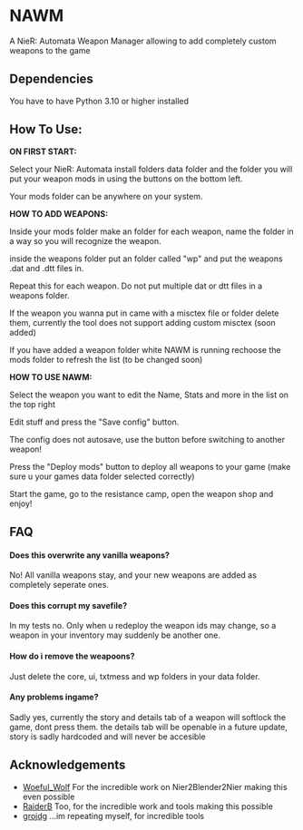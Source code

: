 
# NAWM

A NieR: Automata Weapon Manager allowing to add completely custom weapons to the game




## Dependencies

You have to have Python 3.10 or higher installed


    
## How To Use:

**ON FIRST START:** 

Select your NieR: Automata install folders data folder and the folder you will put your weapon mods in using the buttons on the bottom left.


Your mods folder can be anywhere on your system.




**HOW TO ADD WEAPONS:**

Inside your mods folder make an folder for each weapon, name the folder in a way so you will recognize the weapon.

inside the weapons folder put an folder called "wp" and put the weapons .dat and .dtt files in.

Repeat this for each weapon. Do not put multiple dat or dtt files in a weapons folder.

If the weapon you wanna put in came with a misctex file or folder delete them, currently the tool does not support adding custom misctex (soon added)

If you have added a weapon folder white NAWM is running rechoose the mods folder to refresh the list (to be changed soon)


**HOW TO USE NAWM:**

Select the weapon you want to edit the Name, Stats and more in the list on the top right

Edit stuff and press the "Save config" button.

The config does not autosave, use the button before switching to another weapon!

Press the "Deploy mods" button to deploy all weapons to your game (make sure u your games data folder selected correctly)

Start the game, go to the resistance camp, open the weapon shop and enjoy!




## FAQ

#### Does this overwrite any vanilla weapons?

No! All vanilla weapons stay, and your new weapons are added as completely seperate ones.

#### Does this corrupt my savefile?

In my tests no. Only when u redeploy the weapon ids may change, so a weapon in your inventory may suddenly be another one.

#### How do i remove the weapoons?

Just delete the core, ui, txtmess and wp folders in your data folder.

#### Any problems ingame?

Sadly yes, currently the story and details tab of a weapon will softlock the game, dont press them. the details tab will be openable in
a future update, story is sadly hardcoded and will never be accesible



## Acknowledgements

 - [Woeful_Wolf](https://github.com/WoefulWolf) For the incredible work on Nier2Blender2Nier making this even possible
 - [RaiderB](https://github.com/ArthurHeitmann) Too, for the incredible work and tools making this possible
 - [grojdg](https://github.com/xxk-i) ...im repeating myself, for incredible tools


 

